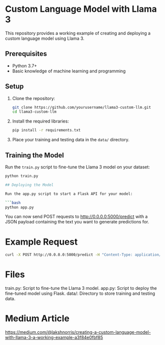 # Custom Language Model with Llama 3

This repository provides a working example of creating and deploying a custom language model using Llama 3.

## Prerequisites

- Python 3.7+
- Basic knowledge of machine learning and programming

## Setup

1. Clone the repository:
    ```bash
    git clone https://github.com/yourusername/llama3-custom-llm.git
    cd llama3-custom-llm
    ```

2. Install the required libraries:
    ```bash
    pip install -r requirements.txt
    ```

3. Place your training and testing data in the `data/` directory.

## Training the Model

Run the `train.py` script to fine-tune the Llama 3 model on your dataset:
```bash
python train.py

## Deploying the Model

Run the app.py script to start a Flask API for your model:

```bash
python app.py
```

You can now send POST requests to http://0.0.0.0:5000/predict with a JSON payload containing the text you want to generate predictions for.

# Example Request
```bash
curl -X POST http://0.0.0.0:5000/predict -H "Content-Type: application/json" -d '{"text":"Your input text here"}'
```
# Files
train.py: Script to fine-tune the Llama 3 model.
app.py: Script to deploy the fine-tuned model using Flask.
data/: Directory to store training and testing data.

# Medium Article

https://medium.com/@lakshnorris/creating-a-custom-language-model-with-llama-3-a-working-example-a3f84e0fbf85
